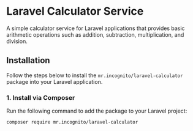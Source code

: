 # Laravel Calculator Service

A simple calculator service for Laravel applications that provides basic arithmetic operations such as addition, subtraction, multiplication, and division.

## Installation

Follow the steps below to install the `mr.incognito/laravel-calculator` package into your Laravel application.

### 1. Install via Composer

Run the following command to add the package to your Laravel project:

```bash
composer require mr.incognito/laravel-calculator
